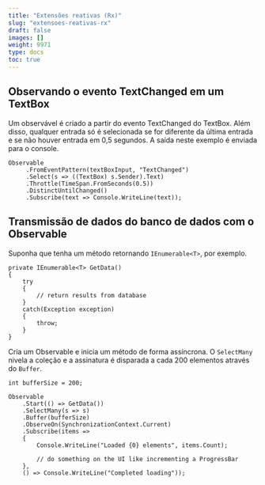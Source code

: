 ```yaml
---
title: "Extensões reativas (Rx)"
slug: "extensoes-reativas-rx"
draft: false
images: []
weight: 9971
type: docs
toc: true
---
```


## Observando o evento TextChanged em um TextBox
Um observável é criado a partir do evento TextChanged do TextBox. Além disso, qualquer entrada só é selecionada se for diferente da última entrada e se não houver entrada em 0,5 segundos.
A saída neste exemplo é enviada para o console.

    Observable
         .FromEventPattern(textBoxInput, "TextChanged")
         .Select(s => ((TextBox) s.Sender).Text)
         .Throttle(TimeSpan.FromSeconds(0.5))
         .DistinctUntilChanged()
         .Subscribe(text => Console.WriteLine(text));

## Transmissão de dados do banco de dados com o Observable
Suponha que tenha um método retornando `IEnumerable<T>`, por exemplo.

    private IEnumerable<T> GetData()
    {
        try 
        {
            // return results from database 
        }
        catch(Exception exception)
        {
            throw;
        }
    }  

Cria um Observable e inicia um método de forma assíncrona. O `SelectMany` nivela a coleção e a assinatura é disparada a cada 200 elementos através do `Buffer`.

    int bufferSize = 200;

    Observable
        .Start(() => GetData())
        .SelectMany(s => s)
        .Buffer(bufferSize)
        .ObserveOn(SynchronizationContext.Current)
        .Subscribe(items => 
        {
            Console.WriteLine("Loaded {0} elements", items.Count);
            
            // do something on the UI like incrementing a ProgressBar
        },
        () => Console.WriteLine("Completed loading"));

